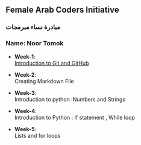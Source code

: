 ## Female Arab Coders Initiative

### مبادرة نساء مبرمجات

### Name: Noor Tomok    
 * __Week-1__:    
 [Introduction to Git and GitHub](https://github.com/noorTom/udemy-git)    
 * __Week-2__:    
 Creating Markdown File

 * __Week-3__:    
 Introduction to python :Numbers and Strings

 * __Week-4__:    
Introduction to Python : If statement , While loop

* __Week-5__:    
Lists and for loops
